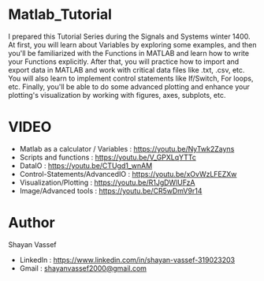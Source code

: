 # Matlab_Tutorial

I prepared this Tutorial Series during the Signals and Systems winter 1400. At first, you will learn about Variables by exploring some examples, and then you'll be familiarized with the Functions in MATLAB and learn how to write your Functions explicitly. After that, you will practice how to import and export data in MATLAB and work with critical data files like .txt, .csv, etc. You will also learn to implement control statements like If/Switch, For loops, etc. Finally, you'll be able to do some advanced plotting and enhance your plotting's visualization by working with figures, axes, subplots, etc.

# VIDEO
 * Matlab as a calculator / Variables : https://youtu.be/NyTwk2Zayns
 * Scripts and functions : https://youtu.be/V_GPXLqYTTc
 * DataIO : https://youtu.be/CTUgd1_wnAM
 * Control-Statements/AdvancedIO : https://youtu.be/xOvWzLFEZXw
 * Visualization/Plotting : https://youtu.be/R1JgDWlUFzA
 * Image/Advanced tools : https://youtu.be/CR5wDmV9r14

# Author
Shayan Vassef
  * LinkedIn : https://www.linkedin.com/in/shayan-vassef-319023203
  * Gmail : shayanvassef2000@gmail.com
